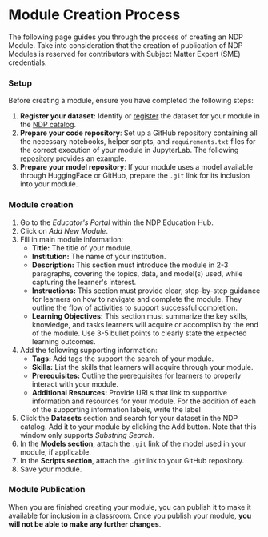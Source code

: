 # Module Creation Process

The following page guides you through the process of creating an NDP Module. Take into consideration that the creation of publication of NDP Modules is reserved for contributors with Subject Matter Expert (SME) credentials. 

### Setup

Before creating a module, ensure you have completed the following steps:

1. **Register your dataset:** Identify or [register](../catalog/register-data.md) the dataset for your module in the [NDP catalog](https://nationaldataplatform.org/ckandata).  
2. **Prepare your code repository**: Set up a GitHub repository containing all the necessary notebooks, helper scripts, and `requirements.txt` files for the correct execution of your module in JupyterLab. The following [repository]() provides an example. 
3. **Prepare your model repository**: If your module uses a model available through HuggingFace or GitHub, prepare the `.git` link for its inclusion into your module.

### Module creation

1. Go to the *Educator's Portal* within the NDP Education Hub. 
2. Click on *Add New Module*. 
3. Fill in main module information:
    - **Title:** The title of your module. 
    - **Institution:** The name of your institution.
    - **Description:** This section must introduce the module in 2-3 paragraphs, covering the topics, data, and model(s) used, while capturing the learner's interest.
    - **Instructions:** This section must provide clear, step-by-step guidance for learners on how to navigate and complete the module. They outline the flow of activities to support successful completion.
    - **Learning Objectives:** This section must summarize the key skills, knowledge, and tasks learners will acquire or accomplish by the end of the module. Use 3-5 bullet points to clearly state the expected learning outcomes.
4. Add the following supporting information:
    - **Tags:** Add tags the support the search of your module.
    - **Skills:** List the skills that learners will acquire through your module. 
    - **Prerequisites:** Outline the prerequisites for learners to properly interact with your module. 
    - **Additional Resources:** Provide URLs that link to supportive information and resources for your module.
    For the addition of each of the supporting information labels, write the label 
5. Click the **Datasets** section and search for your dataset in the NDP catalog. Add it to your module by clicking the Add button. Note that this window only supports *Substring Search*.
6. In the **Models section**, attach the `.git` link of the model used in your module, if applicable.
7. In the **Scripts section**, attach the `.git`link to your GitHub repository. 
8. Save your module. 

### Module Publication

When you are finished creating your module, you can publish it to make it available for inclusion in a classroom. Once you publish your module, **you will not be able to make any further changes**. 